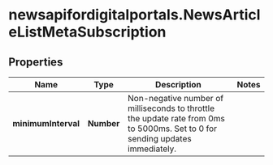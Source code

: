 # newsapifordigitalportals.NewsArticleListMetaSubscription

## Properties

Name | Type | Description | Notes
------------ | ------------- | ------------- | -------------
**minimumInterval** | **Number** | Non-negative number of milliseconds to throttle the update rate from 0ms to 5000ms. Set to 0 for sending updates immediately. | 


